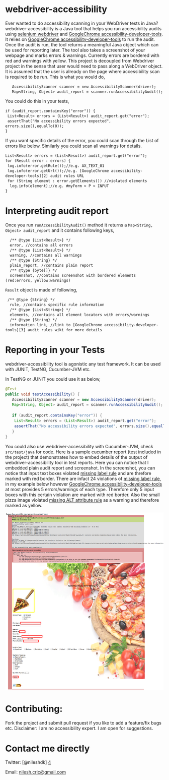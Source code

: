 webdriver-accessibility
=======================

Ever wanted to do accessibility scanning in your WebDriver tests in Java? webdriver-accessibility is a Java tool that helps you run accessibility audits using [selenium webdriver][1] and [GoogleChrome accessibility-developer-tools][2]. It relies on [GoogleChrome accessibility-developer-tools][2] to run the audit. Once the audit is run, the tool returns a meaningful Java object which can be used for reporting later. The tool also takes a screenshot of your webpage and marks errors & warnings. Currently errors are bordered with red and warnings with yellow. This project is decoupled from Webdriver project in the sense that user would need to pass along a WebDriver object. It is assumed that the user is already on the page where accessibility scan is required to be run. This is what you would do,

```
   AccessibilityScanner scanner = new AccessibilityScanner(driver);
   Map<String, Object> audit_report = scanner.runAccessibilityAudit();
```
You could do this in your tests,

```
if (audit_report.containsKey("error")) {
 List<Result> errors = (List<Result>) audit_report.get("error");
 assertThat("No accessibility errors expected", errors.size(),equalTo(0));
}
```
If you want specific details of the error, you could scan through the List of errors like below. Similarly you could scan all warnings for details.

```
List<Result> errors = (List<Result>) audit_report.get("error"); 
for (Result error : errors) {
 log.info(error.getRule());//e.g. AX_TEXT_01
 log.info(error.getUrl());//e.g. [GoogleChrome accessibility-developer-tools][2] audit rules URL
 for (String element : error.getElements()) //violated elements
  log.info(element);//e.g. #myForm > P > INPUT
}
```

Interpreting audit report
===========================
Once you run ```runAccessibilityAudit()``` method it returns a ```Map<String, Object> audit_report``` and it contains following keys,
```
  /** @type {List<Result>} */
  error, //contains all errors
  /** @type {List<Result>} */
  warning, //contains all warnings
  /** @type {String} */
  plain_report, //contains plain report
  /** @type {byte[]} */
  screenshot, //contains screenshot with bordered elements (red:errors, yellow:warnings)
```
```Result``` object is made of following,
```
 /** @type {String} */
  rule, //contains specific rule information
  /** @type {List<String>} */
  elements, //contains all element locators with errors/warnings
  /** @type {String} */
  information_link, //link to [GoogleChrome accessibility-developer-tools][3] audit rules wiki for more details
```

Reporting in your Tests
=======================

webdriver-accessibility tool is agonistic any test framework. It can be used with JUNIT, TestNG, Cucumber-JVM etc.

In TestNG or JUNIT you could use it as below,

```java
@Test
public void testAccessibility() {
   AccessibilityScanner scanner = new AccessibilityScanner(driver);
   Map<String, Object> audit_report = scanner.runAccessibilityAudit();
   
   if (audit_report.containsKey("error")) {
    List<Result> errors = (List<Result>) audit_report.get("error");
    assertThat("No accessibility errors expected", errors.size(),equalTo(0));
   }
}
```

You could also use webdriver-accessibility with Cucumber-JVM, check `src/test/java` for code. Here is a sample cucumber report (test included in the project) that demonstrates how to embed details of the output of webdriver-accessibility tool in test reports.
Here you can notice that I embedded plain audit report and screenshot. In the screenshot, you can notice that input text boxes violated [missing label rule][5] and are threfore marked with red border. There are infact 24 violations of [missing label rule][5], 
in my example below however [GoogleChrome accessibility-developer-tools][2] at most provides 5 errors/warnings of each type. Therefore only 5 input boxes with this certain violation are marked with red border.
Also the small pizza image violated [missing ALT attribute rule][6] as a warning and therefore marked as yellow. 

 ![test report](/src/test/resources/report.png?raw=true)

Contributing: 
=======================
Fork the project and submit pull request if you like to add a feature/fix bugs etc.
Disclaimer: I am no accessibility expert. I am open for suggestions.

Contact me directly
=======================
Twitter: [@nileshdk] [4]

Email: nilesh.cric@gmail.com

[1]: https://code.google.com/p/selenium/wiki/GettingStarted "selenium webdriver"
[2]: https://github.com/GoogleChrome/accessibility-developer-tools "GoogleChrome accessibility-developer-tools"
[3]: https://github.com/GoogleChrome/accessibility-developer-tools/wiki/Audit-Rules "GoogleChrome accessibility-developer-tools audit rules"
[4]: https://twitter.com/nileshdk "@nileshdk"
[5]: https://github.com/GoogleChrome/accessibility-developer-tools/wiki/Audit-Rules#-ax_text_01--controls-and-media-elements-should-have-labels "missing label rule"
[6]: https://github.com/GoogleChrome/accessibility-developer-tools/wiki/Audit-Rules#-ax_text_02--images-should-have-an-alt-attribute-unless-they-have-an-aria-role-of-presentation "missing ALT attribute rule"

